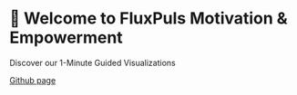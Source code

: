 # 🌟 Welcome to FluxPuls Motivation & Empowerment


Discover our 1-Minute Guided Visualizations

[Github page](https://fluxpuls.github.io/visualizations.github.io/)

